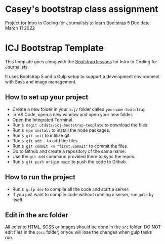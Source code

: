 # Casey's bootstrap class assignment

Project for Intro to Coding for Journalists to learn Bootstrap 5
Due date: March 11 2022

# ICJ Bootstrap Template

This template goes along with the [Bootstrap lessons](https://github.com/utdata/icj-class#bootstrap) for Intro to Coding for Journalists.

It uses Bootstrap 5 and a Gulp setup to support a development environment with Sass and image management.

## How to set up your project

- Create a new folder in your `icj/` folder called `yourname-bootstrap`.
- In VS Code, open a new window and open your new folder.
- Open the Integrated Terminal.
- Run `$ degit utdata/icj-bootstrap-template` to download the files.
- Run `$ npm install` to install the node packages.
- Run `$ git init` to intilize git.
- Run `$ git add .` to add the files.
- Run `$ git commit -m "first commit"` to commit the files.
- Go to Github and create a repository of the same name.
- Use the `git add` command provided there to sync the repos.
- Run `$ git push origin main` to push the code to Github.

## How to run the project

- Run `$ gulp dev` to compile all the code and start a server.
- If you just want to compile code without running a server, run `gulp` by itself.

## Edit in the src folder

All edits to HTML, SCSS or images should be done in the `src` folder. DO NOT edit files in the `docs` folder, or you will lose the changes when gulp tasks run.

